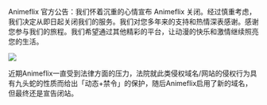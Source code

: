 Animeflix 官方公告：我们怀着沉重的心情宣布 Animeflix 关闭。经过慎重考虑，我们决定从即日起关闭我们的服务。我们对您多年来的支持和热情深表感谢。感谢您参与我们的旅程。我们希望通过其他精彩的平台，让动漫的快乐和激情继续照亮您的生活。

![](https://pic.imgdb.cn/item/668bf5c5d9c307b7e9380027.jpg)

近期Animeflix一直受到法律方面的压力，法院就此类侵权域名/网站的侵权行为具有九头蛇的性质而给出「动态+禁令」的保护，随后Animeflix启用了新的域名，但最终还是宣告闭站。
